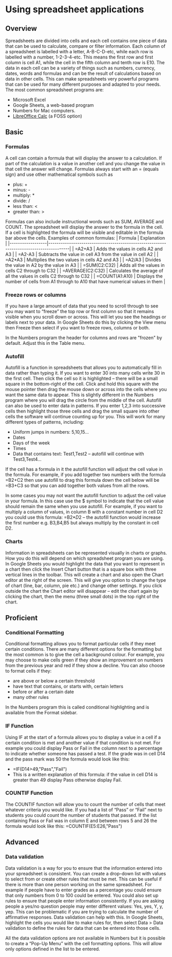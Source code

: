 # Using spreadsheet applications

## Overview
Spreadsheets are divided into cells and each cell contains one piece of data that can be used to calculate, compare or filter information. Each column of a spreadsheet is labelled with a letter, A-B-C-D-etc, while each row is labelled with a number, 1-2-3-4-etc. This means the first row and first column is cell A1, while the cell in the fifth column and tenth row is E10. The data in each cell can be a variety of things such as numbers, currency, dates, words and formulas and can be the result of calculations based on data in other cells. This can make spreadsheets very powerful programs that can be used for many different purposes and adapted to your needs. The most common spreadsheet programs are: 
-	Microsoft Excel  
-	Google Sheets, a web-based program 
-	Numbers for Mac computers.  
-	[LibreOffice Calc](https://www.libreoffice.org/discover/calc/) (a FOSS option)

## Basic 
### Formulas 
A cell can contain a formula that will display the answer to a calculation. If part of the calculation is a value in another cell and you change the value in that cell the answer will change. Formulas always start with an = (equals sign) and use other mathematical symbols such as
-	plus: +
-	minus: -
-	multiply: * 
-	divide: /
-	less than: <
-	greater than: >

Formulas can also include instructional words such as SUM, AVERAGE and COUNT. The spreadsheet will display the answer to the formula in the cell. If a cell is highlighted the formula will be visible and editable in the formula bar above the cells. Examples of common formulas:
| Formula          | Explanation                                                                            |
|------------------|----------------------------------------------------------------------------------------|
| =A2+A3           | Adds the values in cells A2 and A3                                                     |
| =A2-A3           | Subtracts the value in cell A3 from the value in cell A2                               |
| =A2*A3           | Multiplies the two values in cells A2 and A3                                           |
| =A2/A3           | Divides the value in A2 by the value in A3                                             |
| =SUM(C2:C32)     | Adds all the values in cells C2 through to C32                                         |
| =AVERAGE(C2:C32) | Calculates the average of all the values in cells C2 through to C32                    |
| =COUNT(A1:A10)   | Displays the number of cells from A1 through to A10 that have numerical values in them |

### Freeze rows or columns
If you have a large amount of data that you need to scroll through to see you may want to “freeze” the top row or first column so that it remains visible when you scroll down or across. This will let you see the headings or labels next to your data. In Google Sheets do this by clicking the View menu then Freeze then select if you want to freeze rows, columns or both. 

In the Numbers program the header for columns and rows are "frozen" by default. Adjust this in the Table menu.

### Autofill
Autofill is a function in spreadsheets that allows you to automatically fill in data rather than typing it. If you want to enter 30 into many cells write 30 in the first cell. Then click the cell so it is highlighted – there will be a small square in the bottom-right of the cell. Click and hold this square with the mouse pointer then drag the mouse down or across into the cells where you want the same data to appear. This is slightly different in the Numbers program where you will drag the circle from the middle of the cell.
Autofill can also be used to enter data in patterns. If you enter 1,2,3 into successive cells then highlight those three cells and drag the small square into other cells the software will continue counting up for you. This will work for many different types of patterns, including:
-	Uniform jumps in numbers: 5,10,15…
-	Dates
-	Days of the week
-	Times 
-	Data that contains text: Test1,Test2 – autofill will continue with Test3,Test4…

If the cell has a formula in it the autofill function will adjust the cell value in the formula. For example, if you add together two numbers with the formula =B2+C2 then use autofill to drag this formula down the cell below will be =B3+C3 so that you can add together both values from all the rows.   

In some cases you may not want the autofill function to adjust the cell value in your formula. In this case use the $ symbol to indicate that the cell value should remain the same when you use autofill. For example, if you want to multiply a column of values, in column B with a constant number in cell D2 you could use this formula: =B2*$D$2 – the autofill function would increase the first number e.g. B3,B4,B5 but always multiply by the constant in cell D2.   

### Charts
Information in spreadsheets can be represented visually in charts or graphs. How you do this will depend on which spreadsheet program you are using. In Google Sheets you would highlight the data that you want to represent in a chart then click the Insert Chart button that is a square box with three vertical lines in the toolbar. This will create a chart and also open the Chart editor at the right of the screen. This will give you option to change the type of chart (line, bar, column, pie etc.) and change other settings. If you click outside the chart the Chart editor will disappear – edit the chart again by clicking the chart, then the menu (three small dots) in the top right of the chart.    

## Proficient
### Conditional Formatting
Conditional formatting allows you to format particular cells if they meet certain conditions. There are many different options for the formatting but the most common is to give the cell a background colour. For example, you may choose to make cells green if they show an improvement on numbers from the previous year and red if they show a decline. You can also choose to format cells if they:
-	are above or below a certain threshold
-	have text that contains, or starts with, certain letters 
-	before or after a certain date
-	many other rules

In the Numbers program this is called conditional highlighting and is available from the Format sidebar.

### IF Function
Using IF at the start of a formula allows you to display a value in a cell if a certain condition is met and another value if that condition is not met. For example you could display Pass or Fail in the column next to a percentage to indicate whether someone has passed a test. If the grade was in cell D14 and the pass mark was 50 the formula would look like this: 
-	=IF(D14>49,"Pass","Fail")    
-	This is a written explanation of this formula: if the value in cell D14 is greater than 49 display Pass otherwise display Fail.

### COUNTIF Function
The COUNTIF function will allow you to count the number of cells that meet whatever criteria you would like. If you had a list of “Pass” or “Fail” next to students you could count the number of students that passed. If the list containing Pass or Fail was in column E and between rows 5 and 26 the formula would look like this: =COUNTIF(E5:E26,"Pass") 


## Advanced
### Data validation
Data validation is a way for you to ensure that the information entered into your spreadsheet is consistent. You can create a drop-down list with values to select from or create other rules that must be met. This can be useful if there is more than one person working on the same spreadsheet. For example if people have to enter grades as a percentage you could ensure that only numbers from 0 to 100 could be entered. You could also set up rules to ensure that people enter information consistently. If you are asking people a yes/no question people may enter different values: Yes, yes, Y, y, yep. This can be problematic if you are trying to calculate the number of affirmative responses. Data validation can help with this. In Google Sheets, highlight the cells you would like to make rules for, then select Data > Data validation to define the rules for data that can be entered into those cells.    

All the data validation options are not available in Numbers but it is possible to create a “Pop-Up Menu” with the cell formatting options. This will allow only options defined in the list to be entered. 




